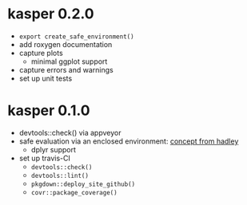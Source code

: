 # kasper 0.2.0

- `export create_safe_environment()`
- add roxygen documentation
- capture plots
    - minimal ggplot support
- capture errors and warnings
- set up unit tests

# kasper 0.1.0

- devtools::check() via appveyor
- safe evaluation via an enclosed environment: [concept from hadley](https://stackoverflow.com/a/18391779/4357017)
    - dplyr support
- set up travis-CI
    - `devtools::check()` 
    - `devtools::lint()`
    - `pkgdown::deploy_site_github()`
    - `covr::package_coverage()`
